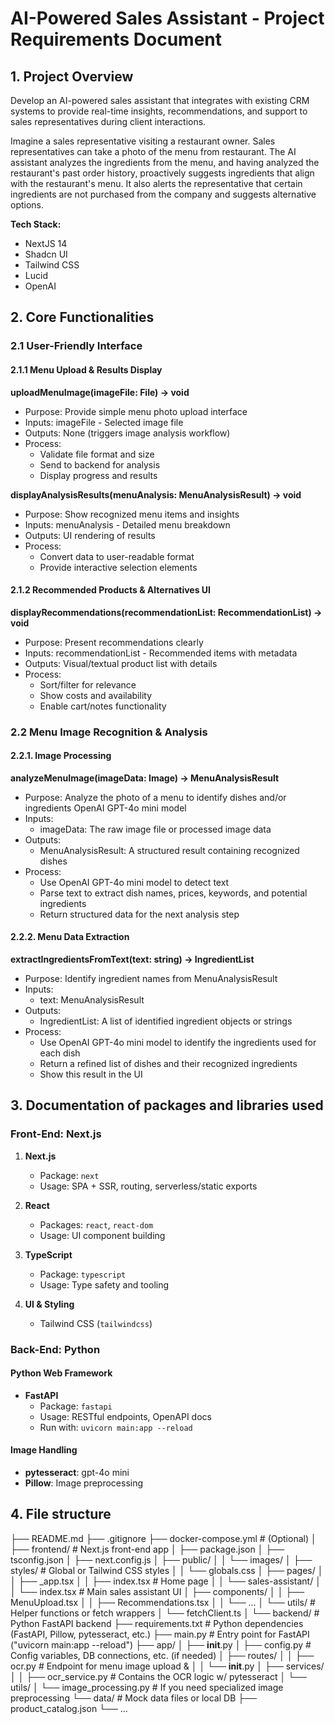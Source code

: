 # AI-Powered Sales Assistant - Project Requirements Document

## 1. Project Overview
Develop an AI-powered sales assistant that integrates with existing CRM systems to provide real-time insights, recommendations, and support to sales representatives during client interactions. 

Imagine a sales representative visiting a restaurant owner. Sales representatives can take a photo of the menu from restaurant. The AI assistant analyzes the ingredients from the menu, and having analyzed the restaurant's past order history, proactively suggests ingredients that align with the restaurant's menu. It also alerts the representative that certain ingredients are not purchased from the company and suggests alternative options.

**Tech Stack:**
- NextJS 14
- Shadcn UI
- Tailwind CSS
- Lucid
- OpenAI

## 2. Core Functionalities

### 2.1 User-Friendly Interface

#### 2.1.1 Menu Upload & Results Display

**uploadMenuImage(imageFile: File) → void**
- Purpose: Provide simple menu photo upload interface
- Inputs: imageFile - Selected image file
- Outputs: None (triggers image analysis workflow)
- Process:
  - Validate file format and size
  - Send to backend for analysis
  - Display progress and results

**displayAnalysisResults(menuAnalysis: MenuAnalysisResult) → void**
- Purpose: Show recognized menu items and insights
- Inputs: menuAnalysis - Detailed menu breakdown
- Outputs: UI rendering of results
- Process:
  - Convert data to user-readable format
  - Provide interactive selection elements

#### 2.1.2 Recommended Products & Alternatives UI

**displayRecommendations(recommendationList: RecommendationList) → void**
- Purpose: Present recommendations clearly
- Inputs: recommendationList - Recommended items with metadata
- Outputs: Visual/textual product list with details
- Process:
  - Sort/filter for relevance
  - Show costs and availability
  - Enable cart/notes functionality


### 2.2 Menu Image Recognition & Analysis

#### 2.2.1. Image Processing

**analyzeMenuImage(imageData: Image) → MenuAnalysisResult**
- Purpose: Analyze the photo of a menu to identify dishes and/or ingredients OpenAI GPT-4o mini model
- Inputs:
  - imageData: The raw image file or processed image data
- Outputs:
  - MenuAnalysisResult: A structured result containing recognized dishes 
- Process:
  - Use OpenAI GPT-4o mini model to detect text
  - Parse text to extract dish names, prices, keywords, and potential ingredients
  - Return structured data for the next analysis step 

#### 2.2.2. Menu Data Extraction

**extractIngredientsFromText(text: string) → IngredientList**
- Purpose: Identify ingredient names from MenuAnalysisResult
- Inputs:
  - text: MenuAnalysisResult
- Outputs:
  - IngredientList: A list of identified ingredient objects or strings
- Process:
  - Use OpenAI GPT-4o mini model to identify the ingredients used for each dish 
  - Return a refined list of dishes and their recognized ingredients
  - Show this result in the UI 


## 3. Documentation of packages and libraries used

### Front-End: Next.js
1. **Next.js**
   - Package: `next`
   - Usage: SPA + SSR, routing, serverless/static exports

2. **React**
   - Packages: `react`, `react-dom`
   - Usage: UI component building

3. **TypeScript**
   - Package: `typescript`
   - Usage: Type safety and tooling

4. **UI & Styling**
    - Tailwind CSS (`tailwindcss`)


### Back-End: Python

#### Python Web Framework
- **FastAPI**
  - Package: `fastapi`
  - Usage: RESTful endpoints, OpenAPI docs
  - Run with: `uvicorn main:app --reload`

#### Image Handling
- **pytesseract**: gpt-4o mini  
- **Pillow**: Image preprocessing


## 4. File structure
├── README.md
├── .gitignore
├── docker-compose.yml       # (Optional) 
│
├── frontend/                # Next.js front-end app
│   ├── package.json
│   ├── tsconfig.json
│   ├── next.config.js
│   ├── public/
│   │   └── images/
│   ├── styles/              # Global or Tailwind CSS styles
│   │   └── globals.css
│   ├── pages/
│   │   ├── _app.tsx
│   │   ├── index.tsx        # Home page
│   │   └── sales-assistant/
│   │       └── index.tsx    # Main sales assistant UI
│   ├── components/
│   │   ├── MenuUpload.tsx
│   │   ├── Recommendations.tsx
│   │   └── ...
│   └── utils/               # Helper functions or fetch wrappers
│       └── fetchClient.ts
│
└── backend/                 # Python FastAPI backend
    ├── requirements.txt     # Python dependencies (FastAPI, Pillow, pytesseract, etc.)
    ├── main.py              # Entry point for FastAPI ("uvicorn main:app --reload")
    ├── app/
    │   ├── __init__.py
    │   ├── config.py        # Config variables, DB connections, etc. (if needed)
    │   ├── routes/
    │   │   ├── ocr.py       # Endpoint for menu image upload & 
    │   │   └── __init__.py
    │   ├── services/
    │   │   ├── ocr_service.py       # Contains the OCR logic w/ pytesseract
    │   └── utils/
    │       └── image_processing.py  # If you need specialized image preprocessing
    └── data/                        # Mock data files or local DB
        ├── product_catalog.json
        └── ...
